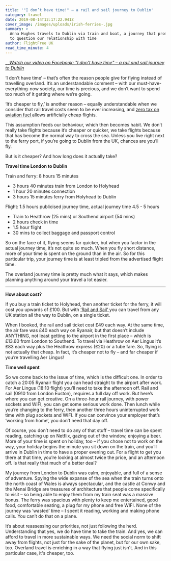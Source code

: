```yaml
---
title: '"I don’t have time!" – a rail and sail journey to Dublin'
category: travel
date: 2019-08-14T12:17:22.941Z
cover_image: /images/uploads/irish-ferries-.jpg
summary: >
  Anna Hughes travels to Dublin via train and boat, a journey that prompts her
  to question our relationship with time
author: FlightFree UK
read_time_minute: 4
---
```

__[_Watch our video on Facebook: "I don't have time" – a rail and sail journey to Dublin_](https://www.facebook.com/watch/?v=342678609928783)

‘I don’t have time’ – that’s often the reason people give for flying instead of travelling overland. It’s an understandable comment – with our must-have-everything-now society, our time is precious, and we don’t want to spend too much of it getting where we’re going. 

‘It’s cheaper to fly,’ is another reason – equally understandable when we consider that rail travel costs seem to be ever increasing, and [zero tax on aviation fuel ](https://eci.ec.europa.eu/008/public/#/initiative)allows artificially cheap flights.

This assumption feeds our behaviour, which then becomes habit. We don’t really take flights because it’s cheaper or quicker, we take flights because that has become the normal way to cross the sea. Unless you live right next to the ferry port, if you’re going to Dublin from the UK, chances are you’ll fly.

But is it cheaper? And how long does it actually take?

**Travel time London to Dublin**

Train and ferry:  8 hours 15 minutes

* 3 hours 40 minutes train from London to Holyhead
* 1 hour 20 minutes connection
* 3 hours 15 minutes ferry from Holyhead to Dublin

Flight: 1.5 hours publicised journey time, actual journey time 4.5 - 5 hours

* Train to Heathrow (25 mins) or Southend airport (54 mins)
* 2 hours check in time
* 1.5 hour flight
* 30 mins to collect baggage and passport control

So on the face of it, flying seems far quicker, but when you factor in the actual journey time, it’s not quite so much. When you fly short distance, more of your time is spent on the ground than in the air. So for this particular trip, your journey time is at least tripled from the advertised flight time.

The overland journey time is pretty much what it says, which makes planning anything around your travel a lot easier.

- - -

**How about cost?**

If you buy a train ticket to Holyhead, then another ticket for the ferry, it will cost you upwards of £100. But with [‘Rail and Sail’ ](https://www.irishferries.com/uk-en/special-offers-from-britain-to-ireland/rail-sail/)you can travel from any UK station all the way to Dublin, on a single ticket.

When I booked, the rail and sail ticket cost £49 each way. At the same time, the air fare was £40 each way on Ryanair, but that doesn’t include ANYTHING, not least getting to the airport in the first place – which is £13.60 from London to Southend. To travel via Heathrow on Aer Lingus it’s £83 each way plus the Heathrow express (£20)  or a tube fare. So, flying is not actually that cheap. In fact, it’s cheaper not to fly – and far cheaper if you’re travelling Aer Lingus!

**Time well spent**

So we come back to the issue of time, which is the difficult one. In order to catch a 20:05 Ryanair flight you can head straight to the airport after work. For Aer Lingus (18:10 flight) you’ll need to take the afternoon off. Rail and sail (0910 from London Euston), requires a full day off work. But here’s where you can get creative. On a three-hour rail journey, with power sockets and WIFI, you can get some serious work done. Then lunch while you’re changing to the ferry, then another three hours uninterrupted work time with plug sockets and WIFI. If you can convince your employer that’s ‘working from home’, you don’t need that day off. 

Of course, you don’t need to do any of that stuff – travel time can be spent reading, catching up on Netflix, gazing out of the window, enjoying a beer. More of your time is spent on holiday, too – if you chose not to work on the way, your holiday begins the minute you sit down on the train, and you’ll arrive in Dublin in time to have a proper evening out. For a flight to get you there at that time, you’re looking at almost twice the price, and an afternoon off. Is that really that much of a better deal?

My journey from London to Dublin was calm, enjoyable, and full of a sense of adventure. Spying the wide expanse of the sea when the train turns onto the north coast of Wales is always spectacular, and the castle at Conwy and the Menai Bridge are treasures of architecture that people come specifically to visit – so being able to enjoy them from my train seat was a massive bonus. The ferry was spacious with plenty to keep me entertained, good food, comfortable seating, a plug for my phone and free WIFI. None of the journey was ‘wasted’ time – I spent it reading, working and making phone calls. You can’t do that on a plane.

It’s about reassessing our priorities, not just following the herd. Understanding that yes, we do have time to take the train. And yes, we can afford to travel in more sustainable ways. We need the social norm to shift away from flights, not just for the sake of the planet, but for our own sake, too. Overland travel is enriching in a way that flying just isn't. And in this particular case, it's cheaper, too.
